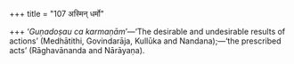 +++
title = "107 अस्मिन् धर्मो"

+++
‘*Guṇadoṣau ca karmaṇām*’—‘The desirable and undesirable results of
actions’ (Medhātithi, Govindarāja, Kullūka and Nandana);—‘the prescribed
acts’ (Rāghavānanda and Nārāyaṇa).
